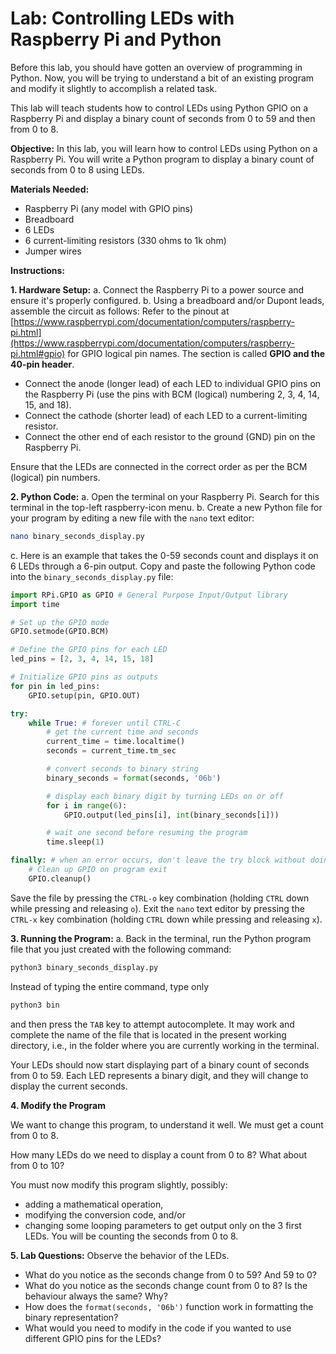 # Lab: Controlling LEDs with Raspberry Pi and Python

Before this lab, you should have gotten an overview of programming in Python.
Now, you will be trying to understand a bit of an existing program and modify it slightly to accomplish a related task.

This lab will teach students how to control LEDs using Python GPIO on a Raspberry Pi and display a binary count of seconds from 0 to 59 and then from 0 to 8.

**Objective:** In this lab, you will learn how to control LEDs using Python on a Raspberry Pi. You will write a Python program to display a binary count of seconds from 0 to 8 using LEDs.

**Materials Needed:**
- Raspberry Pi (any model with GPIO pins)
- Breadboard
- 6 LEDs
- 6 current-limiting resistors (330 ohms to 1k ohm) 
- Jumper wires

**Instructions:**

**1. Hardware Setup:**
a. Connect the Raspberry Pi to a power source and ensure it's properly configured.
b. Using a breadboard and/or Dupont leads, assemble the circuit as follows:
Refer to the pinout at [https://www.raspberrypi.com/documentation/computers/raspberry-pi.html](https://www.raspberrypi.com/documentation/computers/raspberry-pi.html#gpio) for GPIO logical pin names. The section is called **GPIO and the 40-pin header**.
- Connect the anode (longer lead) of each LED to individual GPIO pins on the Raspberry Pi (use the pins with BCM (logical) numbering 2, 3, 4, 14, 15, and 18).
- Connect the cathode (shorter lead) of each LED to a current-limiting resistor.
- Connect the other end of each resistor to the ground (GND) pin on the Raspberry Pi.

Ensure that the LEDs are connected in the correct order as per the BCM (logical) pin numbers.

**2. Python Code:**
a. Open the terminal on your Raspberry Pi. Search for this terminal in the top-left raspberry-icon menu.
b. Create a new Python file for your program by editing a new file with the `nano` text editor:

```bash
nano binary_seconds_display.py
```

c. Here is an example that takes the 0-59 seconds count and displays it on 6 LEDs through a 6-pin output. Copy and paste the following Python code into the `binary_seconds_display.py` file:

```python
import RPi.GPIO as GPIO # General Purpose Input/Output library
import time

# Set up the GPIO mode
GPIO.setmode(GPIO.BCM)

# Define the GPIO pins for each LED
led_pins = [2, 3, 4, 14, 15, 18]

# Initialize GPIO pins as outputs
for pin in led_pins:
    GPIO.setup(pin, GPIO.OUT)

try:
    while True: # forever until CTRL-C
        # get the current time and seconds
        current_time = time.localtime()
        seconds = current_time.tm_sec

        # convert seconds to binary string
        binary_seconds = format(seconds, '06b')

        # display each binary digit by turning LEDs on or off
        for i in range(6):
            GPIO.output(led_pins[i], int(binary_seconds[i]))

        # wait one second before resuming the program
        time.sleep(1)

finally: # when an error occurs, don't leave the try block without doing this
    # Clean up GPIO on program exit
    GPIO.cleanup()
```

Save the file by pressing the `CTRL-o` key combination (holding `CTRL` down while pressing and releasing `o`).
Exit the `nano` text editor by pressing the `CTRL-x` key combination (holding `CTRL` down while pressing and releasing `x`).

**3. Running the Program:**
a. Back in the terminal, run the Python program file that you just created with the following command:

```bash
python3 binary_seconds_display.py
```

Instead of typing the entire command, type only 
```bash
python3 bin
```
and then press the `TAB` key to attempt autocomplete. It may work and complete the name of the file that is located in the present working directory, i.e., in the folder where you are currently working in the terminal.

Your LEDs should now start displaying part of a binary count of seconds from 0 to 59. Each LED represents a binary digit, and they will change to display the current seconds.

**4. Modify the Program**

We want to change this program, to understand it well. We must get a count from 0 to 8.

How many LEDs do we need to display a count from 0 to 8?
What about from 0 to 10?

You must now modify this program slightly, possibly:
- adding a mathematical operation,
- modifying the conversion code, and/or
- changing some looping parameters
to get output only on the 3 first LEDs.
You will be counting the seconds from 0 to 8.

**5. Lab Questions:**
Observe the behavior of the LEDs.
- What do you notice as the seconds change from 0 to 59? And 59 to 0?
- What do you notice as the seconds change count from 0 to 8? Is the behaviour always the same? Why?
- How does the `format(seconds, '06b')` function work in formatting the binary representation?
- What would you need to modify in the code if you wanted to use different GPIO pins for the LEDs?
